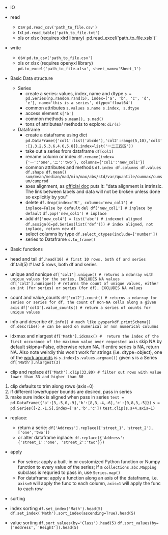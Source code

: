 - IO
 - read
   - csv
        `pd.read_csv('path_to_file.csv')`
   - txt
        `pd.read_table('path_to_file.txt')`
   - xls or xlsx (requires xlrd library)`
        `pd.read_excel('path_to_file.xslx')`
 - write
   - csv
        `pd.to_csv('path_to_file.csv')`
   - xls or xlsx (requires openyxl library)
        `pd.to_excel('path_to_file.xlsx', sheet_name='Sheet_1')`

- Basic Data structure
  - Series
    - create a series: values, index, name and dtype
        `s = pd.Series(np.random.rand(5), index=['a', 'b', 'c', 'd', 'e'], name='this is a series', dtype='float64')`
    - common attributes
        `s.values s.name s.index, s.dtype`
    - access element
        `s['b']`
    - common methods
        `s.mean(), s.mad()`
    - tons of attributes/ methods to explore:
        `dir(s)`
  - Dataframe
    - create a dataframe using dict
        `pd.DataFrame({'col1':list('abcde'),'col2':range(5,10),'col3':[1.3,2.5,3.6,4.6,5.8]},index=list('一二三四五'))`
    - take out a series from dataframe
        `df[col1]`
    - rename column or index
        `df.rename(index={'一':'one','二':'two'}, columns={'col1':'new_col1'})`
    - common attributes and methods
        `df.index df.columns df.values df.shape df.mean() sum/mean/median/mad/min/max/abs/std/var/quantile/cummax/cumsum/cumprod`
    - axes alignment, as [official doc](https://pandas.pydata.org/pandas-docs/stable/getting_started/dsintro.html?highlight=axis%20align#data-alignment-and-arithmetic) puts it: "data alignment is intrinsic. The link between labels and data will not be broken unless done so explicitly by you"
    - delete
        `df.drop(index='五', columns='new_col1') # inplace=False by default`
        `del df['new_col1'] # inplace by default`
        `df.pop('new_col1') # inplace`
    - add
        `df['new_col4'] = list('abc') # indexnot aligned`
        `df.assign(C=pd.Series(list('def'))) # index aligned, not inplace, return new df`
    - select columns by type
        `df.select_dtypes(include=['number'])`
    - series to Dataframe
        `s.to_frame()`

- Basic functions
 - head and tail
    `df.head(10) # first 10 rows, both df and series
    `df.tail(5) # last 5 rows, both df and series
 - unique and nunique
    `df['col1'].unique() # returns a ndarray with unique values for the series, INCLUDES NA values`
    `df['col2'].nunique() # returns the count of unique values, either an int (for series) or series (for df), EXCLUDES NA values`
 - count and value_counts
    `df['col2'].count() # returns a ndarray for series or series for df, the count of non-NA cells along a given axis`
    `df['col3'].value_counts() # return a series of counts for unique values`
 - info and describe
    `df.info() # much like pysparkdf.printSchema()`
    `df.describe() # can be used on numerical or non numerical columns`
 - idxmax and nlargest
    `df['Math'].idxmax() #  return the index of the first occurance of the maximum value over requested axis`
    skip NA by default skipna=False, otherwise return NA. If entire series is NA, return NA. Also note weirdly this won't work for strings (i.e. dtype=object), one of the [work arounds](https://stackoverflow.com/questions/49759346/pandas-serie-idxmax-fails-when-dtype-is-dtypeo) is `s.index[s.values.argmax()]` given s is a Series
    `df['Math'].nlargest(3)`
 - clip and replace
    `df['Math'].clip(33,80) # filter out rows with value lower than 33 and higher than 80`
1. clip defaults to trim along rows (axis=0)
2. if different lower/upper bounds are desired, pass in series
3. make sure index is aligned when pass in series
        `test = pd.DataFrame({'a':[3,-5,0,-9],'b':[8,3,-4,-6],'c':[0,8,3,-5]})`
        `s = pd.Series([-2,-1,5],index=['a','b','c'])`
        `test.clip(s,s+4,axis=1)`
 - replace:
   - return a serie:
        `df['Address'].replace(['street_1','street_2'], ['one','two'])`
   - or alter dataframe inplace:
        `df.replace({'Address':{'street_1':'one', 'street_2':'two'}})`
 - apply
   - For seires: apply a built-in or customized Python function or Numpy function to every value of the series; if a `collections.abc.Mapping` subclass is requried to pass in, use `Series.map()`
   - For dataframe: apply a function along an axis of the dataframe, i.e. `axis=0` will apply the func to each column, `axis=1` will apply the func to each row

- sorting
 - index sorting
    `df.set_index('Math').head(5)`
    `df.set_index('Math').sort_index(ascending=True).head(5)`

 - value sorting
    `df.sort_values(by='Class').head(5)`
    `df.sort_values(by=['Address', 'Height']).head(5)`
